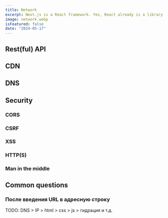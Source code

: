 ```yaml
---
title: Network
excerpt: Next.js is a React framework. Yes, React already is a library for JS. So it's already an extra layer on top of JS
image: network.webp
isFeatured: false
date: "2024-05-17"
---
```


## Rest(ful) API

## CDN

## DNS

## Security

### CORS

### CSRF

### XSS

### HTTP(S)

### Man in the middle

## Common questions

### После введения URL в адресную строку

TODO: DNS > IP > html > css > js > гидрация и т.д.
